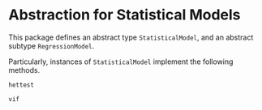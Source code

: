 # Abstraction for Statistical Models

This package defines an abstract type `StatisticalModel`, and an abstract subtype `RegressionModel`.

Particularly, instances of `StatisticalModel` implement the following methods.

```@docs
hettest
```
```@docs
vif
```
